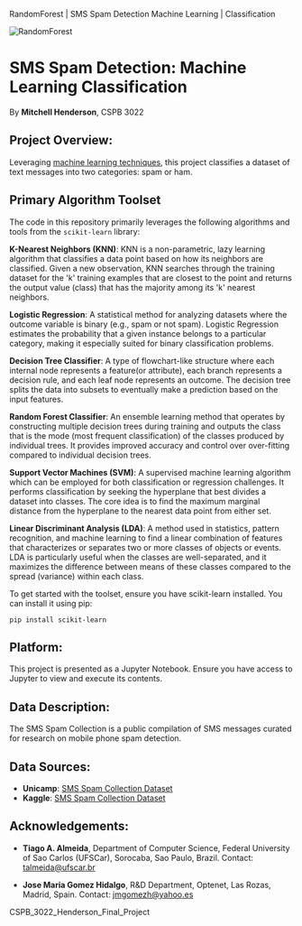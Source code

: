 RandomForest | SMS Spam Detection Machine Learning | Classification 

![RandomForest](https://github.com/mitch-henderson/RandomForest_SMS_Spam_Detection_/blob/main/2023_08_mitch___h_RandomForest__SMS_Spam_Detection_Machine_Learning.png)

# SMS Spam Detection: Machine Learning Classification
By **Mitchell Henderson**, CSPB 3022  

## Project Overview:
Leveraging [machine learning techniques](https://machinelearningmastery.com/types-of-classification-in-machine-learning/), this project classifies a dataset of text messages into two categories: spam or ham.

## Primary Algorithm Toolset 

The code in this repository primarily leverages the following algorithms and tools from the `scikit-learn` library:

**K-Nearest Neighbors (KNN)**:
KNN is a non-parametric, lazy learning algorithm that classifies a data point based on how its neighbors are classified. Given a new observation, KNN searches through the training dataset for the 'k' training examples that are closest to the point and returns the output value (class) that has the majority among its 'k' nearest neighbors.
  
**Logistic Regression**:
A statistical method for analyzing datasets where the outcome variable is binary (e.g., spam or not spam). Logistic Regression estimates the probability that a given instance belongs to a particular category, making it especially suited for binary classification problems.

**Decision Tree Classifier**:
A type of flowchart-like structure where each internal node represents a feature(or attribute), each branch represents a decision rule, and each leaf node represents an outcome. The decision tree splits the data into subsets to eventually make a prediction based on the input features.

**Random Forest Classifier**:
An ensemble learning method that operates by constructing multiple decision trees during training and outputs the class that is the mode (most frequent classification) of the classes produced by individual trees. It provides improved accuracy and control over over-fitting compared to individual decision trees.

**Support Vector Machines (SVM)**:
A supervised machine learning algorithm which can be employed for both classification or regression challenges. It performs classification by seeking the hyperplane that best divides a dataset into classes. The core idea is to find the maximum marginal distance from the hyperplane to the nearest data point from either set.

**Linear Discriminant Analysis (LDA)**:
A method used in statistics, pattern recognition, and machine learning to find a linear combination of features that characterizes or separates two or more classes of objects or events. LDA is particularly useful when the classes are well-separated, and it maximizes the difference between means of these classes compared to the spread (variance) within each class.

To get started with the toolset, ensure you have scikit-learn installed. You can install it using pip:
```
pip install scikit-learn
```


## Platform:
This project is presented as a Jupyter Notebook. Ensure you have access to Jupyter to view and execute its contents.

## Data Description:
The SMS Spam Collection is a public compilation of SMS messages curated for research on mobile phone spam detection.

## Data Sources:
- **Unicamp**: [SMS Spam Collection Dataset](https://www.dt.fee.unicamp.br/~tiago/smsspamcollection/)
- **Kaggle**: [SMS Spam Collection Dataset](https://www.kaggle.com/uciml/sms-spam-collection-dataset)

## Acknowledgements:
- **Tiago A. Almeida**, Department of Computer Science, Federal University of Sao Carlos (UFSCar), Sorocaba, Sao Paulo, Brazil. Contact: [talmeida@ufscar.br](mailto:talmeida@ufscar.br)
  
- **Jose Maria Gomez Hidalgo**, R&D Department, Optenet, Las Rozas, Madrid, Spain. Contact: [jmgomezh@yahoo.es](mailto:jmgomezh@yahoo.es)


CSPB_3022_Henderson_Final_Project
